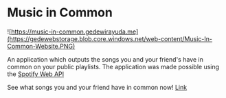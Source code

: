 # Music in Common

![https://music-in-common.gedewirayuda.me](https://gedewebstorage.blob.core.windows.net/web-content/Music-In-Common-Website.PNG)

An application which outputs the songs you and your friend's have in common on your public playlists.
The application was made possible using the [Spotify Web API](https://developer.spotify.com/documentation/web-api/)

See what songs you and your friend have in common now! [Link](https://music-in-common.gedewirayuda.me/)
